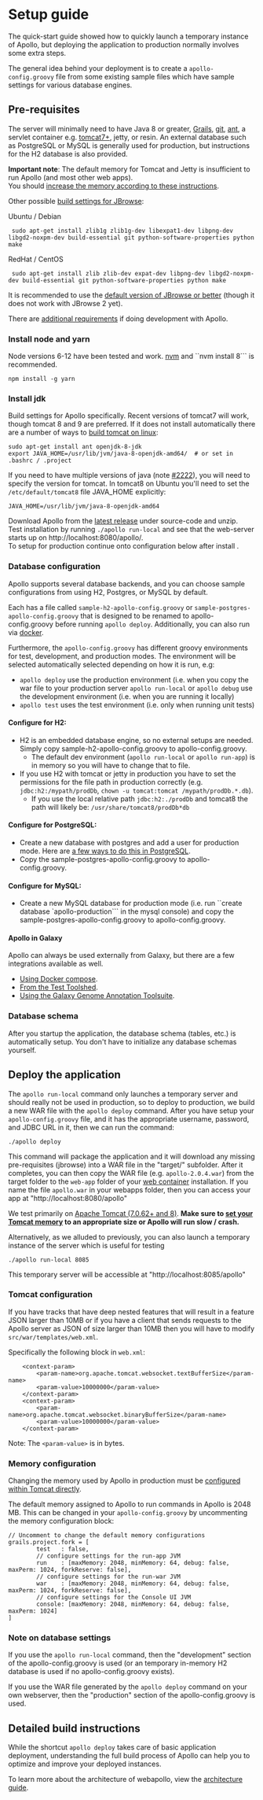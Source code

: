 # Setup guide


The quick-start guide showed how to quickly launch a temporary instance of Apollo, but deploying the application to
production normally involves some extra steps.


The general idea behind your deployment is to create a `apollo-config.groovy` file from some existing sample files which
have sample settings for various database engines.


## Pre-requisites

The server will minimally need to have Java 8 or greater, [Grails](https://grails.org/), [git](https://git-scm.com/),
[ant](http://ant.apache.org/), a servlet container e.g. [tomcat7+](http://tomcat.apache.org/), jetty, or resin. An
external database such as PostgreSQL or MySQL is generally used for production, but instructions for the H2 database is
also provided.

**Important note**:  The default memory for Tomcat and Jetty is insufficient to run Apollo (and most other web apps).   
You should [increase the memory according to these instructions](Troubleshooting.md#tomcat-memory).

Other possible [build settings for JBrowse](http://gmod.org/wiki/JBrowse_Configuration_Guide):
 
Ubuntu / Debian

     sudo apt-get install zlib1g zlib1g-dev libexpat1-dev libpng-dev libgd2-noxpm-dev build-essential git python-software-properties python make
    
RedHat / CentOS

     sudo apt-get install zlib zlib-dev expat-dev libpng-dev libgd2-noxpm-dev build-essential git python-software-properties python make
     
     
It is recommended to use the [default version of JBrowse or better](https://github.com/GMOD/Apollo/blob/develop/grails-app/conf/Config.groovy#L406) (though it does not work with JBrowse 2 yet).

There are [additional requirements](Apollo2Build.md) if doing development with Apollo.

### Install node and yarn

Node versions 6-12 have been tested and work.   [nvm](https://github.com/creationix/nvm) and ``nvm install 8``` is recommended.

    npm install -g yarn

### Install jdk
     
Build settings for Apollo specifically.  Recent versions of tomcat7 will work, though tomcat 8 and 9 are preferred.  If it does not install automatically there are a number of ways to [build tomcat on linux](https://www.digitalocean.com/community/tutorials/how-to-install-java-with-apt-get-on-ubuntu-16-04):
     
    sudo apt-get install ant openjdk-8-jdk 
    export JAVA_HOME=/usr/lib/jvm/java-8-openjdk-amd64/  # or set in .bashrc / .project
    
If you need to have multiple versions of java (note [#2222](https://github.com/GMOD/Apollo/issues/2222)), you will need to specify the version for tomcat.  In tomcat8 on Ubuntu you'll need to set the `/etc/default/tomcat8` file JAVA_HOME explicitly:

    JAVA_HOME=/usr/lib/jvm/java-8-openjdk-amd64

Download Apollo from the [latest release](https://github.com/GMOD/Apollo/releases/latest/) under source-code and unzip.  
Test installation by running ```./apollo run-local``` and see that the web-server starts up on http://localhost:8080/apollo/.  
To setup for production continue onto configuration below after install . 


### Database configuration

Apollo supports several database backends, and you can choose sample configurations from using H2, Postgres, or
MySQL by default.

Each has a file called `sample-h2-apollo-config.groovy` or `sample-postgres-apollo-config.groovy` that is designed to be
renamed to apollo-config.groovy before running `apollo deploy`.   Additionally, you can also run via [docker](Docker.md).


Furthermore, the `apollo-config.groovy` has different groovy environments for test, development, and production modes.
The environment will be selected automatically selected depending on how it is run, e.g:

* `apollo deploy` use the production environment (i.e. when you copy the war file to your production
server `apollo run-local` or `apollo debug` use the development environment (i.e. when you are running it locally)
* `apollo test` uses the test environment (i.e. only when running unit tests)


#### Configure for H2:
- H2 is an embedded database engine, so no external setups are needed. Simply copy sample-h2-apollo-config.groovy to
  apollo-config.groovy.
    - The default dev environment (`apollo run-local` or `apollo run-app`) is in memory so you will have to change that to file.
- If you use H2 with tomcat or jetty in production you have to set the permissions for the file path in production correctly (e.g. `jdbc:h2:/mypath/prodDb`, `chown -u tomcat:tomcat /mypath/prodDb.*.db`).
    - If you use the local relative path `jdbc:h2:./prodDb` and tomcat8 the path will likely be: `/usr/share/tomcat8/prodDb*db`

#### Configure for PostgreSQL:
- Create a new database with postgres and add a user for production mode.  Here are [a few ways to do this in PostgreSQL](PostgreSQLSetup.md).
- Copy the sample-postgres-apollo-config.groovy to apollo-config.groovy. 


#### Configure for MySQL:
- Create a new MySQL database for production mode (i.e. run ``create database `apollo-production``` in the mysql
  console) and copy the sample-postgres-apollo-config.groovy to apollo-config.groovy.


#### Apollo in Galaxy
Apollo can always be used externally from Galaxy, but there are a few integrations available as well.

- [Using Docker compose](https://github.com/GMOD/docker-compose-galaxy-annotation).
- [From the Test Toolshed](https://testtoolshed.g2.bx.psu.edu/view/eric-rasche/apollo/df7a90763b3c).
- [Using the Galaxy Genome Annotation Toolsuite](https://github.com/galaxy-genome-annotation/docker-galaxy-genome-annotation).

### Database schema

After you startup the application, the database schema (tables, etc.) is automatically setup. You don't have to
initialize any database schemas yourself.

## Deploy the application

The `apollo run-local` command only launches a temporary server and should really not be used in production, so to
deploy to production, we build a new WAR file with the `apollo deploy` command. After you have setup your
`apollo-config.groovy` file, and it has the appropriate username, password, and JDBC URL in it, then we can run the
command:

``` 
./apollo deploy
```


This command will package the application and it will download any missing pre-requisites (jbrowse) into a WAR file in
the "target/" subfolder. After it completes, you can then copy the WAR file (e.g. ```apollo-2.0.4.war```) from the target folder
to the ```web-app``` folder of your [web container](https://en.wikipedia.org/wiki/Web_container#open_source_Web_containers) installation.
If you name the file ```apollo.war``` in your webapps folder, then you can access your app at "http://localhost:8080/apollo"

We test primarily on [Apache Tomcat (7.0.62+ and 8)](http://tomcat.apache.org/).  **Make sure to [set your Tomcat memory](https://github.com/GMOD/Apollo/blob/master/docs/Troubleshooting.md#tomcat-memory) to an appropriate size or Apollo will run slow / crash.**



Alternatively, as we alluded to previously, you can also launch a temporary instance of the server which is useful for
testing

``` 
./apollo run-local 8085
```

This temporary server will be accessible at "http://localhost:8085/apollo"

### Tomcat configuration

If you have tracks that have deep nested features that will result in a feature JSON larger than 10MB or if you have a client
 that sends requests to the Apollo server as JSON of size larger than 10MB then you will have to modify `src/war/templates/web.xml`.

Specifically the following block in `web.xml`:
```
    <context-param>
        <param-name>org.apache.tomcat.websocket.textBufferSize</param-name>
        <param-value>10000000</param-value>
    </context-param>
    <context-param>
        <param-name>org.apache.tomcat.websocket.binaryBufferSize</param-name>
        <param-value>10000000</param-value>
    </context-param>
```

Note: The `<param-value>` is in bytes.

### Memory configuration

Changing the memory used by Apollo in production must be [configured within Tomcat directly](Troubleshooting#tomcat-memory).

The default memory assigned to Apollo to run commands in Apollo is 2048 MB. This can be changed in your
`apollo-config.groovy` by uncommenting the memory configuration block:

```
// Uncomment to change the default memory configurations
grails.project.fork = [
        test   : false,
        // configure settings for the run-app JVM
        run    : [maxMemory: 2048, minMemory: 64, debug: false, maxPerm: 1024, forkReserve: false],
        // configure settings for the run-war JVM
        war    : [maxMemory: 2048, minMemory: 64, debug: false, maxPerm: 1024, forkReserve: false],
        // configure settings for the Console UI JVM
        console: [maxMemory: 2048, minMemory: 64, debug: false, maxPerm: 1024]
]
```

### Note on database settings

If you use the `apollo run-local` command, then the "development" section of the apollo-config.groovy is used (or an
temporary in-memory H2 database is used if no apollo-config.groovy exists).

If you use the WAR file generated by the `apollo deploy` command on your own webserver, then the "production" section of
the apollo-config.groovy is used.

## Detailed build instructions


While the shortcut `apollo deploy` takes care of basic application deployment, understanding the full build process of
Apollo can help you to optimize and improve your deployed instances.

To learn more about the architecture of webapollo, view the [architecture guide](Architecture.md). 

